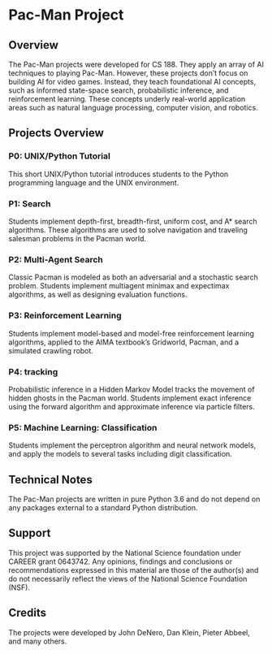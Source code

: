# Pac-Man Project

## Overview
The Pac-Man projects were developed for CS 188. They apply an array of AI techniques to playing Pac-Man. However, these projects don’t focus on building AI for video games. Instead, they teach foundational AI concepts, such as informed state-space search, probabilistic inference, and reinforcement learning. These concepts underly real-world application areas such as natural language processing, computer vision, and robotics.

## Projects Overview
### P0: UNIX/Python Tutorial
This short UNIX/Python tutorial introduces students to the Python programming language and the UNIX environment.

### P1: Search
Students implement depth-first, breadth-first, uniform cost, and A* search algorithms. These algorithms are used to solve navigation and traveling salesman problems in the Pacman world.

### P2: Multi-Agent Search
Classic Pacman is modeled as both an adversarial and a stochastic search problem. Students implement multiagent minimax and expectimax algorithms, as well as designing evaluation functions.

### P3: Reinforcement Learning
Students implement model-based and model-free reinforcement learning algorithms, applied to the AIMA textbook’s Gridworld, Pacman, and a simulated crawling robot.

### P4: tracking
Probabilistic inference in a Hidden Markov Model tracks the movement of hidden ghosts in the Pacman world. Students implement exact inference using the forward algorithm and approximate inference via particle filters.

### P5: Machine Learning: Classification
Students implement the perceptron algorithm and neural network models, and apply the models to several tasks including digit classification.

## Technical Notes
The Pac-Man projects are written in pure Python 3.6 and do not depend on any packages external to a standard Python distribution.

## Support
This project was supported by the National Science foundation under CAREER grant 0643742. Any opinions, findings and conclusions or recommendations expressed in this material are those of the author(s) and do not necessarily reflect the views of the National Science Foundation (NSF).

## Credits
The projects were developed by John DeNero, Dan Klein, Pieter Abbeel, and many others.
